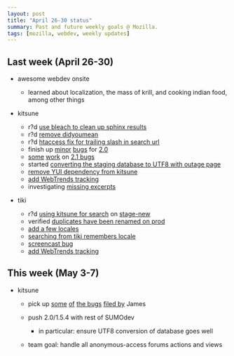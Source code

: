 ```yaml
--- 
layout: post
title: "April 26-30 status"
summary: Past and future weekly goals @ Mozilla.
tags: [mozilla, webdev, weekly updates]
---
```


## Last week (April 26-30)

* awesome webdev onsite

	* learned about localization, the mass of krill, and cooking indian food, among other things

* kitsune
	* r?d [use bleach to clean up sphinx results](https://bugzilla.mozilla.org/show_bug.cgi?id=561487)
	* r?d [remove didyoumean](https://bugzilla.mozilla.org/show_bug.cgi?id=561931)
	* r?d [htaccess fix for trailing slash in search url](https://bugzilla.mozilla.org/show_bug.cgi?id=560702)
	* finish up [minor](https://bugzilla.mozilla.org/show_bug.cgi?id=561266) [bugs]() for [2.0](https://bugzilla.mozilla.org/buglist.cgi?quicksearch=OPEN+product%3Asupport+milestone%3A2.0)
	* [some](https://bugzilla.mozilla.org/show_bug.cgi?id=562259) [work](https://bugzilla.mozilla.org/show_bug.cgi?id=561522) on [2.1 bugs](https://bugzilla.mozilla.org/buglist.cgi?field1-0-0=target_milestone&target_milestone=2.1&product=support.mozilla.com)
	* started [converting the staging database to UTF8 with outage page](https://bugzilla.mozilla.org/show_bug.cgi?id=562217)
	* [remove YUI dependency from kitsune](https://bugzilla.mozilla.org/show_bug.cgi?id=562259)
	* [add WebTrends tracking](https://bugzilla.mozilla.org/show_bug.cgi?id=558105)
	* investigating [missing excerpts](https://bugzilla.mozilla.org/show_bug.cgi?id=561124)

* tiki
	* r?d [using kitsune for search](https://bugzilla.mozilla.org/show_bug.cgi?id=556672) on [stage-new](http://support-stage-new.mozilla.com/)
	* verified [duplicates have been renamed on prod](https://bugzilla.mozilla.org/show_bug.cgi?id=560759)
	* [add a few locales](https://bugzilla.mozilla.org/show_bug.cgi?id=66514)
	* [searching from tiki remembers locale](https://bugzilla.mozilla.org/show_bug.cgi?id=561857)
	* [screencast bug](https://bugzilla.mozilla.org/show_bug.cgi?id=554781)
	* [add WebTrends tracking](https://bugzilla.mozilla.org/show_bug.cgi?id=558105)

## This week (May 3-7)
* kitsune
	* pick up [some](https://bugzilla.mozilla.org/show_bug.cgi?id=563586) [of](https://bugzilla.mozilla.org/show_bug.cgi?id=563577) [the bugs](https://bugzilla.mozilla.org/show_bug.cgi?id=563578) [filed by](https://bugzilla.mozilla.org/show_bug.cgi?id=563581) James
	* push 2.0/1.5.4 with rest of SUMOdev

		* in particular: ensure UTF8 conversion of database goes well
	* team goal: handle all anonymous-access forums actions and views
